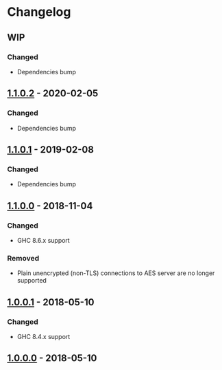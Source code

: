 # Changelog

## WIP

### Changed

- Dependencies bump

## [1.1.0.2] - 2020-02-05

### Changed

- Dependencies bump

## [1.1.0.1] - 2019-02-08

### Changed

- Dependencies bump

## [1.1.0.0] - 2018-11-04

### Changed

- GHC 8.6.x support

### Removed

- Plain unencrypted (non-TLS) connections to AES server are no longer supported

## [1.0.0.1] - 2018-05-10

### Changed

- GHC 8.4.x support

## [1.0.0.0] - 2018-05-10

[1.1.0.2]: https://github.com/f-me/dmcc/compare/1.1.0.1...1.1.0.2
[1.1.0.1]: https://github.com/f-me/dmcc/compare/1.1.0.0...1.1.0.1
[1.1.0.0]: https://github.com/f-me/dmcc/compare/1.0.0.1...1.1.0.0
[1.0.0.1]: https://github.com/f-me/dmcc/compare/1.0.0.0...1.0.0.1
[1.0.0.0]: https://github.com/f-me/dmcc/tree/1.0.0.0
